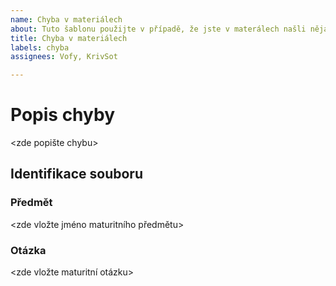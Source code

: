 ```yaml
---
name: Chyba v materiálech
about: Tuto šablonu použijte v případě, že jste v materálech našli nějakou chybu
title: Chyba v materiálech
labels: chyba
assignees: Vofy, KrivSot

---
```


# Popis chyby
<zde popište chybu>

## Identifikace souboru
### Předmět
<zde vložte jméno maturitního předmětu>

### Otázka
<zde vložte maturitní otázku>

